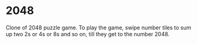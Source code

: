 # 2048
Clone of 2048 puzzle game. To play the game, swipe number tiles to sum up two 2s or 4s or 8s and so on, till they get to the number 2048.
